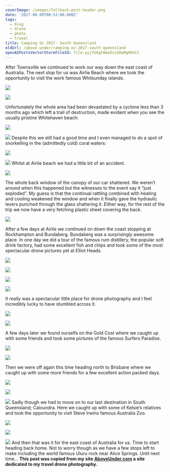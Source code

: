 ```yaml
---
coverImage: /images/fallback-post-header.png
date: '2017-08-09T00:53:00.000Z'
tags:
  - blog
  - drone
  - photo
  - travel
title: Camping Oz 2017- South Queensland
oldUrl: /above-under/camping-oz-2017-south-queensland
openAIPostsVectorStoreFileId: file-yyjYU4gFAAa5xcGOwMgHD4il
---
```


After Townsville we continued to work our way down the east coast of Australia. The next stop for us was Airlie Beach where we took the opportunity to visit the work famous Whitsunday islands.

<!-- more -->

![](//cdn.shopify.com/s/files/1/1830/7597/products/Whitsunday_Islands_1024x1024.jpg?v=1500960346)

![](//cdn.shopify.com/s/files/1/1830/7597/products/Whitsunday_Tropical_Paradise_1024x1024.jpg?v=1500960367)

Unfortunately the whole area had been devastated by a cyclone less than 3 months ago which left a trail of destruction, made evident when you see the usually pristine Whitehaven beach:

![](//cdn.shopify.com/s/files/1/1830/7597/products/Whitehaven_Devastation_Vertical_1024x1024.jpg?v=1500960341)

![](//cdn.shopify.com/s/files/1/1830/7597/files/DJI_0015_1024x1024.jpg?v=1500961692)
Despite this we still had a good time and I even managed to do a spot of snorkelling in the (admittedly cold) coral waters:

![](//cdn.shopify.com/s/files/1/1830/7597/files/YDXJ0686_1024x1024.jpg?v=1500961918)

![](//cdn.shopify.com/s/files/1/1830/7597/files/YDXJ0683_1024x1024.jpg?v=1500961909)
Whilst at Airlie beach we had a little bit of an accident.

![](//cdn.shopify.com/s/files/1/1830/7597/files/IMG_7751_1024x1024.JPG?v=1500961935)

The whole back window of the canopy of our car shattered. We weren’t around when this happened but the witnesses to the event say it “just exploded”. My guess is that the continual rattling combined with heating and cooling weakened the window and when it finally gave the hydraulic levers punched through the glass shattering it.
Either way, for the rest of the trip we now have a very fetching plastic sheet covering the back.

![](//cdn.shopify.com/s/files/1/1830/7597/files/IMG_7846_1024x1024.JPG?v=1502239692)

After a few days at Airlie we continued on down the coast stopping at Rockhampton and Bundaberg. Bundaberg was a surprisingly awesome place. In one day we did a tour of the famous rum distillery, the popular soft drink factory, had some excellent fish and chips and took some of the most spectacular drone pictures yet at Elliot Heads.

![](//cdn.shopify.com/s/files/1/1830/7597/products/Elliot_Rainbow_Sands_1024x1024.jpg?v=1500960611)

![](//cdn.shopify.com/s/files/1/1830/7597/products/Elliot_Kayak_1024x1024.jpg?v=1500960588)

![](//cdn.shopify.com/s/files/1/1830/7597/products/Elliot_Buoy_Far_1024x1024.jpg?v=1500960737)

![](//cdn.shopify.com/s/files/1/1830/7597/products/Elliot_Rainbow_Horizontal_1024x1024.jpg?v=1500960548)

It really was a spectacular little place for drone photography and I feel incredibly lucky to have stumbled across it.

![](//cdn.shopify.com/s/files/1/1830/7597/files/Elliot_River_1024x1024.jpg?v=1500961768)

![](//cdn.shopify.com/s/files/1/1830/7597/products/Elliot_Rainbow_Spear_1024x1024.jpg?v=1500960616)

A few days later we found ourselfs on the Gold Cost where we caught up with some friends and took some pictures of the famous Surfers Paradise.

![](//cdn.shopify.com/s/files/1/1830/7597/files/DJI_0147-HDR_1024x1024.jpg?v=1500961683)

![](//cdn.shopify.com/s/files/1/1830/7597/files/The_Gold_Coast_1024x1024.jpg?v=1500961866)

Then we were off again this time heading north to Brisbane where we caught up with some more friends for a few excellent action packed days.

![](//cdn.shopify.com/s/files/1/1830/7597/files/IMG_0499_1024x1024.jpg?v=1500961785)

![](//cdn.shopify.com/s/files/1/1830/7597/files/BrizzyPano02_1024x1024.jpg?v=1500961686)

![](//cdn.shopify.com/s/files/1/1830/7597/files/Brisbane_River_1024x1024.jpg?v=1500961698)
Sadly though we had to move on to our last destination in South Queensland; Caloundra. Here we caught up with some of Kelsie’s relatives and took the opportunity to visit Steve Irwins famous Australia Zoo.

![](//cdn.shopify.com/s/files/1/1830/7597/files/IMG_0587_1024x1024.jpg?v=1500961850)

![](//cdn.shopify.com/s/files/1/1830/7597/files/IMG_0590_1024x1024.jpg?v=1500961853)

![](//cdn.shopify.com/s/files/1/1830/7597/files/IMG_0578_1024x1024.jpg?v=1500961843)
And then that was it for the east coast of Australia for us. Time to start heading back home. Not to worry though as we have a few stops left to make including the world famous Uluru rock near Alice Springs. Until next time…
**This post was copied from my site [AboveUnder.com](https://aboveunder.com) a site dedicated to my travel drone photography.**
